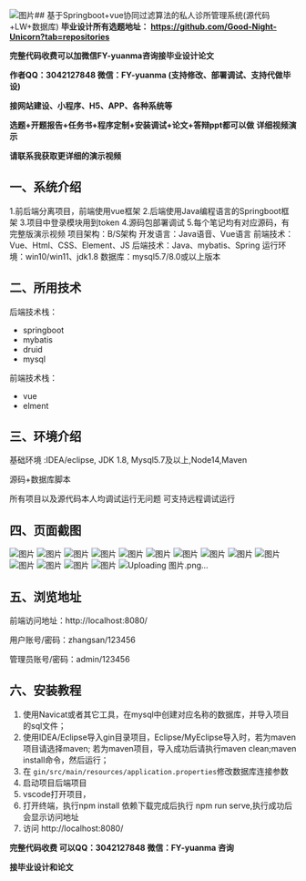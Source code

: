 ![图片](https://github.com/user-attachments/assets/d1f12e3f-b461-44f9-8a48-05849a2deff5)## 基于Springboot+vue协同过滤算法的私人诊所管理系统(源代码+LW+数据库)
**毕业设计所有选题地址： https://github.com/Good-Night-Unicorn?tab=repositories**

**完整代码收费可以加微信FY-yuanma咨询接毕业设计论文**

**作者QQ：3042127848 微信：FY-yuanma (支持修改、部署调试、支持代做毕设)**

**接网站建设、小程序、H5、APP、各种系统等**

**选题+开题报告+任务书+程序定制+安装调试+论文+答辩ppt都可以做**
**详细视频演示**

**请联系我获取更详细的演示视频**

## 一、系统介绍

1.前后端分离项目，前端使用vue框架
2.后端使用Java编程语言的Springboot框架
3.项目中登录模块用到token
4.源码包部署调试
5.每个笔记均有对应源码，有完整版演示视频
项目架构：B/S架构
开发语言：Java语音、Vue语言
前端技术：Vue、Html、CSS、Element、JS
后端技术：Java、mybatis、Spring
运行环境：win10/win11、jdk1.8
数据库：mysql5.7/8.0或以上版本

## 二、所用技术

后端技术栈：

- springboot
- mybatis
- druid
- mysql

前端技术栈：

- vue
- elment



## 三、环境介绍

基础环境 :IDEA/eclipse, JDK 1.8, Mysql5.7及以上,Node14,Maven

源码+数据库脚本

所有项目以及源代码本人均调试运行无问题 可支持远程调试运行

## 四、页面截图
![图片](https://github.com/user-attachments/assets/5d330fbb-1feb-4606-aa4e-d823ab14e89a)
![图片](https://github.com/user-attachments/assets/7e7a4515-444e-44ba-9909-96602709a6e7)
![图片](https://github.com/user-attachments/assets/fee85d51-6c3c-459d-966c-28b1d68cbbf9)
![图片](https://github.com/user-attachments/assets/f184b5a7-9d30-4b91-bc55-ae6c01f24b1b)
![图片](https://github.com/user-attachments/assets/65980ffd-8ef0-4374-985e-684a4e603657)
![图片](https://github.com/user-attachments/assets/82f8f90d-63a3-4d88-8a50-841e0772d5e8)
![图片](https://github.com/user-attachments/assets/423e3b19-0ec8-4f66-9646-451af6665a3d)
![图片](https://github.com/user-attachments/assets/3030264b-7f7b-42d0-b28c-14a98f586596)
![图片](https://github.com/user-attachments/assets/74bc1f66-825a-462e-a424-a39b03d94e21)
![图片](https://github.com/user-attachments/assets/5b0868aa-fb9c-43b4-be95-97f45a549363)
![图片](https://github.com/user-attachments/assets/45a63ace-05ec-4924-8796-56ed1d09a6cd)
![图片](https://github.com/user-attachments/assets/8e98aca7-ac2e-4c41-91d7-663bdc92408c)
![图片](https://github.com/user-attachments/assets/958b2b83-6f0c-4568-8840-225d3a4962d8)
![图片](https://github.com/user-attachments/assets/552165c5-0bdb-4c9a-b5aa-9f1a58e90d6b)
![Uploading 图片.png…]()

## 五、浏览地址

前端访问地址：http://localhost:8080/

用户账号/密码：zhangsan/123456

管理员账号/密码：admin/123456  

## 六、安装教程

1. 使用Navicat或者其它工具，在mysql中创建对应名称的数据库，并导入项目的sql文件；
2. 使用IDEA/Eclipse导入gin目录项目，Eclipse/MyEclipse导入时，若为maven项目请选择maven;
   若为maven项目，导入成功后请执行maven clean;maven install命令，然后运行；
3. 在 `gin/src/main/resources/application.properties`修改数据库连接参数
4. 启动项目后端项目 
5. vscode打开项目，
6. 打开终端，执行npm install 依赖下载完成后执行 npm run serve,执行成功后会显示访问地址
7. 访问  http://localhost:8080/

**完整代码收费  可以QQ：3042127848 微信：FY-yuanma 咨询**

**接毕业设计和论文**
